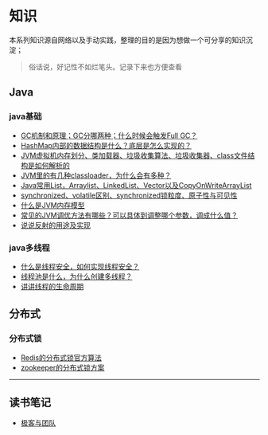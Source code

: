 # 知识
本系列知识源自网络以及手动实践，整理的目的是因为想做一个可分享的知识沉淀；

> 俗话说，好记性不如烂笔头。记录下来也方便查看

<directory>

## Java
### java基础

- [GC机制和原理；GC分哪两种；什么时候会触发Full GC？](docs/java/java-basic/gc-mechanism-and-principle.md)
- [HashMap内部的数据结构是什么？底层是怎么实现的？](docs/java/java-basic/java-hashmap.md)
- [JVM虚拟机内存划分、类加载器、垃圾收集算法、垃圾收集器、class文件结构是如何解析的](docs/java/java-basic/jvm-memory-classloader-gc-class-structure.md)
- [JVM里的有几种classloader，为什么会有多种？](docs/java/java-basic/jvm-classloader.md)
- [Java常用List，Arraylist、LinkedList、Vector以及CopyOnWriteArrayList](docs/java/java-basic/Java-List-Arraylist-LinkedList-Vector-CopyOnWriteArrayList.md)
- [synchronized、volatile区别、synchronized锁粒度、原子性与可见性](docs/java/java-basic/java-synchronized-volatile.md)
- [什么是JVM内存模型](docs/java/java-basic/jvm-memory-module.md)
- [常见的JVM调优方法有哪些？可以具体到调整哪个参数，调成什么值？](docs/java/java-basic/jvm-args-optimization.md)
- [说说反射的用途及实现](docs/java/java-basic/java-reflection-realization.md)
### java多线程
- [什么是线程安全，如何实现线程安全？](docs/java/java-multi-thread/java-thread-safe.md)
- [线程池是什么，为什么创建多线程？](docs/java/java-multi-thread/java-thread-pool-mechanism.md)
- [讲讲线程的生命周期](docs/java/java-multi-thread/java-thread-life-circle.md)

## 分布式
### 分布式锁
- [Redis的分布式锁官方算法](docs/java/distributed-lock/redis.md)
- [zookeeper的分布式锁方案](docs/java/distributed-lock/zookeeper.md)


---
## 读书笔记
- [极客与团队](docs/read-books/geeksAndTeam.md)
</directory>
